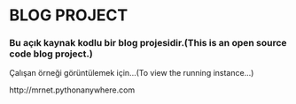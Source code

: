 <h1>BLOG PROJECT</h1>
<h3>Bu açık kaynak kodlu bir blog projesidir.(This is an open source code blog project.)</h3>
<p>Çalışan örneği görüntülemek için...(To view the running instance...)</p>
<p>http://mrnet.pythonanywhere.com</p>
